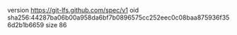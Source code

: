 version https://git-lfs.github.com/spec/v1
oid sha256:44287ba06b00a958da6bf7b0896575cc252eec0c08baa875936f356d2b1b6659
size 86

